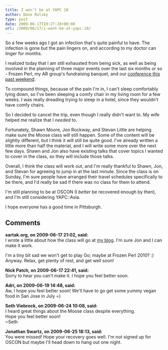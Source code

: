 ```yaml
---
title: I won’t be at YAPC 10
author: Dave Rolsky
type: post
date: 2009-06-17T19:27:28+00:00
url: /2009/06/17/i-wont-be-at-yapc-10/
---
```


So a few weeks ago I got an infection that's quite painful to have. The infection is gone but the
pain lingers on, and according to my doctor can linger for months.

I realized today that I am still exhausted from being sick, as well as being involved in the
planning of three major events over the last six months or so - Frozen Perl, my AR group's
fundraising banquet, and our [conference this past weekend][1].

To compound things, because of the pain I'm in, I can't sleep comfortably lying down, so I've been
sleeping a comfy chair in my living room for a few weeks. I was really dreading trying to sleep in a
hotel, since they wouldn't have comfy chairs.

So I decided to cancel the trip, even though I really didn't want to. My wife helped me realize that
I _needed_ to.

Fortunately, Shawn Moore, Jon Rockway, and Stevan Little are helping make sure the Moose class will
still happen. Some of the content will be slightly different, but I think it will still be quite
good. I've already written a little more than half the material, and I will write some more over the
next few days. Shawn and Jon also have existing talks that cover topics I wanted to cover in the
class, so they will include those talks.

Overall, I think the class will work out, and I'm really thankful to Shawn, Jon, and Stevan for
agreeing to jump in at the last minute. Since the class is on Sunday, I'm sure people have arranged
their travel schedules specifically to be there, and I'd really be sad if there was no class for
them to attend.

I'm still planning to be at OSCON (I _better_ be recovered enough by then), and I'm still
considering YAPC::Asia.

I hope everyone has a good time in Pittsburgh.

[1]: http://www.tlov.org/tlov2009/

## Comments

**sartak.org, on 2009-06-17 21:02, said:**  
I wrote a little about how the class will go at
[my blog](http://blog.sartak.org/2009/06/shawn-m-moose-at-yapc.html). I'm sure Jon and I can make it
work.

I'm a tiny bit sad we won't get to play Go; maybe at Frozen Perl 2010? :) Anyway. Relax, get plenty
of rest, and get well soon!

**Nick Patch, on 2009-06-17 22:41, said:**  
Sorry to hear you can't make it. I hope you feel better soon.

**Adri, on 2009-06-19 14:48, said:**  
Aw, I hope you feel better soon! We'll have to go get some yummy vegan food in San Jose in July =)

**Seth Viebrock, on 2009-06-24 10:08, said:**  
I heard great things about the Moose class despite everything.  
Hope you feel better soon!  
~Seth

**Jonathan Swartz, on 2009-06-25 18:13, said:**  
You were missed! Hope your recovery goes well. I'm not signed up for OSCON but maybe I'll head down
to hang out one night.
